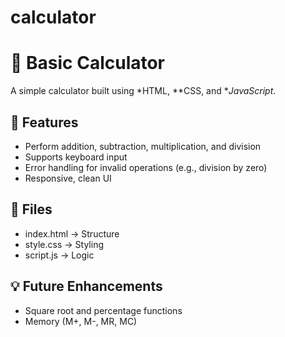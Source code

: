 # calculator
# 🧮 Basic Calculator

A simple calculator built using *HTML, **CSS, and **JavaScript*.

## 🚀 Features
- Perform addition, subtraction, multiplication, and division
- Supports keyboard input
- Error handling for invalid operations (e.g., division by zero)
- Responsive, clean UI

## 📂 Files
- index.html → Structure
- style.css → Styling
- script.js → Logic

## 💡 Future Enhancements
- Square root and percentage functions
- Memory (M+, M-, MR, MC)
